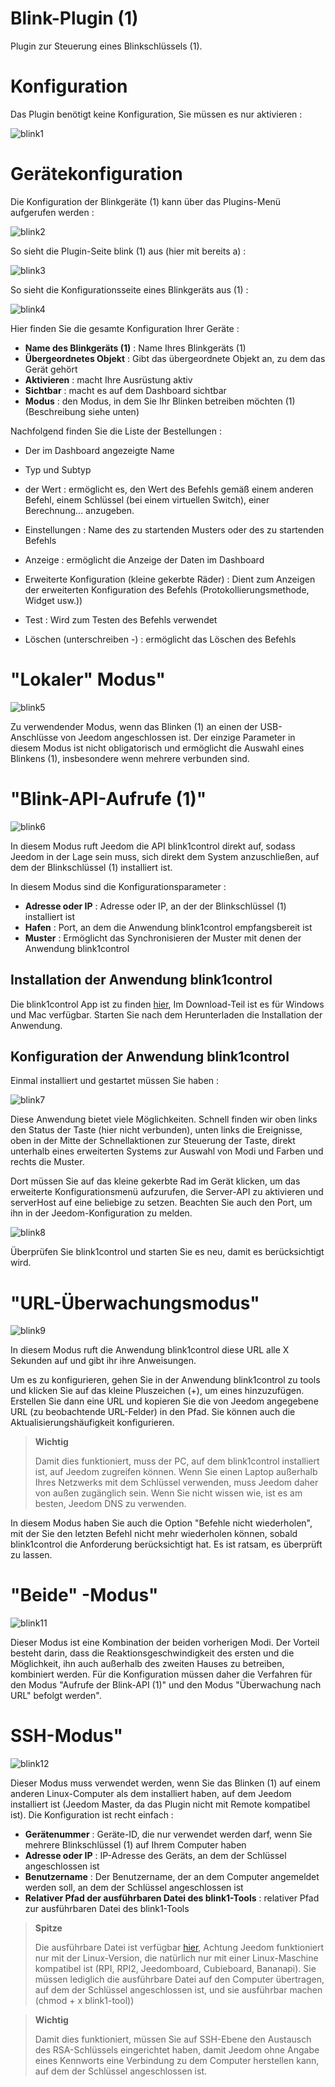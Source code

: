 # Blink-Plugin (1)

Plugin zur Steuerung eines Blinkschlüssels (1).

# Konfiguration 

Das Plugin benötigt keine Konfiguration, Sie müssen es nur aktivieren :

![blink1](../images/blink1.png)

# Gerätekonfiguration 

Die Konfiguration der Blinkgeräte (1) kann über das Plugins-Menü aufgerufen werden :

![blink2](../images/blink2.png)

So sieht die Plugin-Seite blink (1) aus (hier mit bereits a) :

![blink3](../images/blink3.png)

So sieht die Konfigurationsseite eines Blinkgeräts aus (1) :

![blink4](../images/blink4.png)

Hier finden Sie die gesamte Konfiguration Ihrer Geräte :

-   **Name des Blinkgeräts (1)** : Name Ihres Blinkgeräts (1)
-   **Übergeordnetes Objekt** : Gibt das übergeordnete Objekt an, zu dem das Gerät gehört
-   **Aktivieren** : macht Ihre Ausrüstung aktiv
-   **Sichtbar** : macht es auf dem Dashboard sichtbar
-   **Modus** : den Modus, in dem Sie Ihr Blinken betreiben möchten (1) (Beschreibung siehe unten)

Nachfolgend finden Sie die Liste der Bestellungen :

-   Der im Dashboard angezeigte Name
-   Typ und Subtyp
-   der Wert : ermöglicht es, den Wert des Befehls gemäß einem anderen Befehl, einem Schlüssel (bei einem virtuellen Switch), einer Berechnung… anzugeben.
-   Einstellungen : Name des zu startenden Musters oder des zu startenden Befehls
-   Anzeige : ermöglicht die Anzeige der Daten im Dashboard
-   Erweiterte Konfiguration (kleine gekerbte Räder) : Dient zum Anzeigen der erweiterten Konfiguration des Befehls (Protokollierungsmethode, Widget usw.))

-   Test : Wird zum Testen des Befehls verwendet
-   Löschen (unterschreiben -) : ermöglicht das Löschen des Befehls

# "Lokaler" Modus" 

![blink5](../images/blink5.png)

Zu verwendender Modus, wenn das Blinken (1) an einen der USB-Anschlüsse von Jeedom angeschlossen ist. Der einzige Parameter in diesem Modus ist nicht obligatorisch und ermöglicht die Auswahl eines Blinkens (1), insbesondere wenn mehrere verbunden sind.

# "Blink-API-Aufrufe (1)" 

![blink6](../images/blink6.png)

In diesem Modus ruft Jeedom die API blink1control direkt auf, sodass Jeedom in der Lage sein muss, sich direkt dem System anzuschließen, auf dem der Blinkschlüssel (1) installiert ist.

In diesem Modus sind die Konfigurationsparameter :

-   **Adresse oder IP** : Adresse oder IP, an der der Blinkschlüssel (1) installiert ist
-   **Hafen** : Port, an dem die Anwendung blink1control empfangsbereit ist
-   **Muster** : Ermöglicht das Synchronisieren der Muster mit denen der Anwendung blink1control

## Installation der Anwendung blink1control 

Die blink1control App ist zu finden [hier](http://blink1.thingm.com/blink1control/), Im Download-Teil ist es für Windows und Mac verfügbar. Starten Sie nach dem Herunterladen die Installation der Anwendung.

## Konfiguration der Anwendung blink1control 

Einmal installiert und gestartet müssen Sie haben :

![blink7](../images/blink7.png)

Diese Anwendung bietet viele Möglichkeiten. Schnell finden wir oben links den Status der Taste (hier nicht verbunden), unten links die Ereignisse, oben in der Mitte der Schnellaktionen zur Steuerung der Taste, direkt unterhalb eines erweiterten Systems zur Auswahl von Modi und Farben und rechts die Muster.

Dort müssen Sie auf das kleine gekerbte Rad im Gerät klicken, um das erweiterte Konfigurationsmenü aufzurufen, die Server-API zu aktivieren und serverHost auf eine beliebige zu setzen. Beachten Sie auch den Port, um ihn in der Jeedom-Konfiguration zu melden.

![blink8](../images/blink8.png)

Überprüfen Sie blink1control und starten Sie es neu, damit es berücksichtigt wird.

# "URL-Überwachungsmodus" 

![blink9](../images/blink9.png)

In diesem Modus ruft die Anwendung blink1control diese URL alle X Sekunden auf und gibt ihr ihre Anweisungen.

Um es zu konfigurieren, gehen Sie in der Anwendung blink1control zu tools und klicken Sie auf das kleine Pluszeichen (+), um eines hinzuzufügen. Erstellen Sie dann eine URL und kopieren Sie die von Jeedom angegebene URL (zu beobachtende URL-Felder) in den Pfad. Sie können auch die Aktualisierungshäufigkeit konfigurieren.

> **Wichtig**
>
> Damit dies funktioniert, muss der PC, auf dem blink1control installiert ist, auf Jeedom zugreifen können. Wenn Sie einen Laptop außerhalb Ihres Netzwerks mit dem Schlüssel verwenden, muss Jeedom daher von außen zugänglich sein. Wenn Sie nicht wissen wie, ist es am besten, Jeedom DNS zu verwenden.

In diesem Modus haben Sie auch die Option "Befehle nicht wiederholen", mit der Sie den letzten Befehl nicht mehr wiederholen können, sobald blink1control die Anforderung berücksichtigt hat. Es ist ratsam, es überprüft zu lassen.

# "Beide" -Modus" 

![blink11](../images/blink11.png)

Dieser Modus ist eine Kombination der beiden vorherigen Modi. Der Vorteil besteht darin, dass die Reaktionsgeschwindigkeit des ersten und die Möglichkeit, ihn auch außerhalb des zweiten Hauses zu betreiben, kombiniert werden. Für die Konfiguration müssen daher die Verfahren für den Modus "Aufrufe der Blink-API (1)" und den Modus "Überwachung nach URL" befolgt werden".

# SSH-Modus" 

![blink12](../images/blink12.png)

Dieser Modus muss verwendet werden, wenn Sie das Blinken (1) auf einem anderen Linux-Computer als dem installiert haben, auf dem Jeedom installiert ist (Jeedom Master, da das Plugin nicht mit Remote kompatibel ist). Die Konfiguration ist recht einfach :

-   **Gerätenummer** : Geräte-ID, die nur verwendet werden darf, wenn Sie mehrere Blinkschlüssel (1) auf Ihrem Computer haben
-   **Adresse oder IP** : IP-Adresse des Geräts, an dem der Schlüssel angeschlossen ist
-   **Benutzername** : Der Benutzername, der an dem Computer angemeldet werden soll, an dem der Schlüssel angeschlossen ist
-   **Relativer Pfad der ausführbaren Datei des blink1-Tools** : relativer Pfad zur ausführbaren Datei des blink1-Tools

> **Spitze**
>
> Die ausführbare Datei ist verfügbar [hier](https://github.com/todbot/blink1/releases), Achtung Jeedom funktioniert nur mit der Linux-Version, die natürlich nur mit einer Linux-Maschine kompatibel ist (RPI, RPI2, Jeedomboard, Cubieboard, Bananapi). Sie müssen lediglich die ausführbare Datei auf den Computer übertragen, auf dem der Schlüssel angeschlossen ist, und sie ausführbar machen (chmod + x blink1-tool))

> **Wichtig**
>
> Damit dies funktioniert, müssen Sie auf SSH-Ebene den Austausch des RSA-Schlüssels eingerichtet haben, damit Jeedom ohne Angabe eines Kennworts eine Verbindung zu dem Computer herstellen kann, auf dem der Schlüssel angeschlossen ist.
